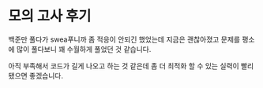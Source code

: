 # 모의 고사 후기

백준만 풀다가 swea푸니까 좀 적응이 안되긴 했었는데 지금은 괜찮아졌고
문제를 평소에 많이 풀다보니 꽤 수월하게 풀었던 것 같습니다.

아직 부족해서 코드가 길게 나오고 하는 것 같은데 좀 더 최적화 할 수 있는
실력이 빨리 됐으면 좋겠습니다.